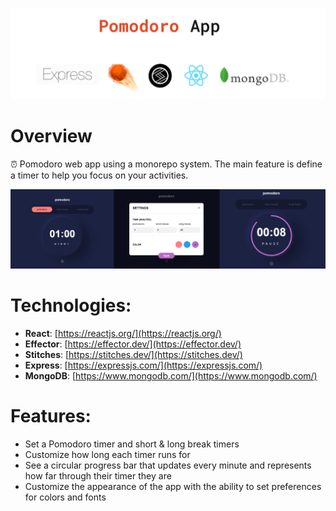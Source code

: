 
<p align="center">
    <img src="./assets/technologies.png" alt="technologies pomodoro app" />
</p>

# Overview
⏰ Pomodoro web app using a monorepo system. The main feature is define a timer to help you focus on your activities.

<img src="./assets/preview.png" alt="preview application" />

# Technologies:
* **React**: [https://reactjs.org/](https://reactjs.org/)
* **Effector**: [https://effector.dev/](https://effector.dev/)
* **Stitches**: [https://stitches.dev/](https://stitches.dev/)
* **Express**: [https://expressjs.com/](https://expressjs.com/)
* **MongoDB**: [https://www.mongodb.com/](https://www.mongodb.com/)

# Features:
* Set a Pomodoro timer and short & long break timers
* Customize how long each timer runs for
* See a circular progress bar that updates every minute and represents how far through their timer they are
* Customize the appearance of the app with the ability to set preferences for colors and fonts
